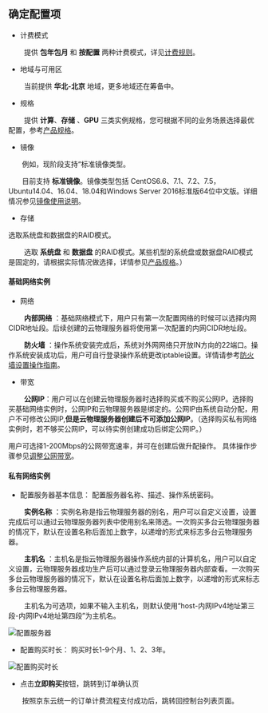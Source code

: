 ## 确定配置项

- 计费模式

&nbsp;&nbsp;&nbsp;&nbsp;&nbsp;&nbsp;&nbsp; 提供 **包年包月** 和 **按配置** 两种计费模式，详见[计费规则](../Pricing/Billing-Rules.md)。

- 地域与可用区

&nbsp;&nbsp;&nbsp;&nbsp;&nbsp;&nbsp;&nbsp; 当前提供 **华北-北京** 地域，更多地域还在筹备中。

- 规格

&nbsp;&nbsp;&nbsp;&nbsp;&nbsp;&nbsp;&nbsp; 提供 **计算**、**存储** 、**GPU** 三类实例规格，您可根据不同的业务场景选择最优配置，参考[产品规格](../Introduction/Specifications.md)。

- 镜像

&nbsp;&nbsp;&nbsp;&nbsp;&nbsp;&nbsp;&nbsp;例如，现阶段支持“标准镜像类型。

&nbsp;&nbsp;&nbsp;&nbsp;&nbsp;&nbsp;&nbsp;目前支持 **标准镜像**。镜像类型包括 CentOS6.6、7.1、7.2、7.5，Ubuntu14.04、16.04、18.04和Windows Server 2016标准版64位中文版。详细情况参见[镜像使用说明](../Operation-Guide/Image/Description-Image.md)。

- 存储

选取系统盘和数据盘的RAID模式。

&nbsp;&nbsp;&nbsp;&nbsp;&nbsp;&nbsp;&nbsp; 选取 **系统盘** 和 **数据盘** 的RAID模式。某些机型的系统盘或数据盘RAID模式是固定的，请根据实际情况做选择，详情参见[产品规格](../Introduction/Specifications.md)。）

#### 基础网络实例

- 网络

&nbsp;&nbsp;&nbsp;&nbsp;&nbsp;&nbsp;&nbsp; **内部网络** ：基础网络模式下，用户只有第一次配置网络的时候可以选择内网CIDR地址段。后续创建的云物理服务器将使用第一次配置的内网CIDR地址段。

&nbsp;&nbsp;&nbsp;&nbsp;&nbsp;&nbsp;&nbsp; **防火墙** ：操作系统安装完成后，系统对外网网络只开放IN方向的22端口。操作系统安装成功后，用户可自行登录操作系统更改iptable设置。详情请参考[防火墙设置操作指南](../Operation-Guide/Network-And-Security/Steps-Network-And-Security.md)。

- 带宽

&nbsp;&nbsp;&nbsp;&nbsp;&nbsp;&nbsp;&nbsp; **公网IP**：用户可以在创建云物理服务器时选择购买或不购买公网IP。选择购买基础网络实例时，公网IP和云物理服务器是绑定的。公网IP由系统自动分配，用户不可修改公网IP,**但是云物理服务器创建后不可添加公网IP**。（选择购买私有网络实例时，若不够买公网IP，可以待实例创建成功后绑定公网IP。）

用户可选择1-200Mbps的公网带宽速率，并可在创建后做升配操作。
具体操作步骤参见[调整公网带宽](../Operation-Guide/Instance/Description-Adjust-Public-Network-Bandwidth.md)。

#### 私有网络实例

- 配置服务器基本信息：
配置服务器名称、描述、操作系统密码。

&nbsp;&nbsp;&nbsp;&nbsp;&nbsp;&nbsp;&nbsp; **实例名称** ：实例名称是指云物理服务器的别名，用户可以自定义设置，设置完成后可以通过云物理服务器列表中使用别名来筛选。一次购买多台云物理服务器的情况下，默认在设置名称后面加上数字，以递增的形式来标志多台云物理服务器。

&nbsp;&nbsp;&nbsp;&nbsp;&nbsp;&nbsp;&nbsp; **主机名** ：主机名是指云物理服务器操作系统内部的计算机名，用户可以自定义设置，云物理服务器成功生产后可以通过登录云物理服务器内部查看。一次购买多台云物理服务器的情况下，默认在设置名称后面加上数字，以递增的形式来标志多台云物理服务器。

&nbsp;&nbsp;&nbsp;&nbsp;&nbsp;&nbsp;&nbsp; 主机名为可选项，如果不输入主机名，则默认使用“host-内网IPv4地址第三段-内网IPv4地址第四段”为主机名。


![配置服务器](../Image/CPS-create-basicinfo.png)



- 配置购买时长：
购买时长1-9个月、1、2、3年。

![配置购买时长](https://github.com/jdcloudcom/cn/blob/edit/image/Hyper-Converged-IDC/Cloud-Physical-Server/cn-Create-8Quantity.png)

- 点击**立即购买**按钮，跳转到订单确认页

&nbsp;&nbsp;&nbsp;&nbsp;&nbsp;&nbsp;&nbsp;按照京东云统一的订单计费流程支付成功后，跳转回控制台列表页面。
